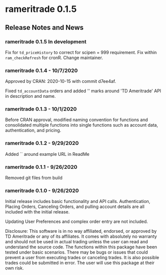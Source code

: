 # rameritrade 0.1.5

## Release Notes and News

### rameritrade 0.1.5 In development

Fix for `td_priceHistory` to correct for scipen = 999 requirement.
Fix within `ram_checkRefresh` for cronR.
Change maintainer.

### rameritrade 0.1.4 - 10/7/2020
Approved by CRAN: 2020-10-15 with commit d7ee4af.

Fixed `td_accountData` orders and added '' marks
around 'TD Ameritrade' API in description and name.

### rameritrade 0.1.3 - 10/1/2020

Before CRAN approval, modified naming convention for functions 
and consolidated multiple functions into single functions such 
as account data, authentication, and pricing.

### rameritrade 0.1.2 - 9/29/2020

Added `` around example URL in ReadMe

### rameritrade 0.1.1 - 9/26/2020

Removed git files from build

### rameritrade 0.1.0 - 9/26/2020

Initial release includes basic functionality and API calls. Authentication,
Placing Orders, Canceling Orders, and pulling account details are all included
with the initial release.

Updating User Preferences and complex order entry are not included.

Disclosure: 
This software is in no way affiliated, endorsed, or approved by TD
Ameritrade or any of its affiliates. It comes with absolutely no warranty and
should not be used in actual trading unless the user can read and understand the
source code. The functions within this package have been tested under basic
scenarios. There may be bugs or issues that could prevent a user from executing
trades or canceling trades. It is also possible trades could be submitted in
error. The user will use this package at their own risk.